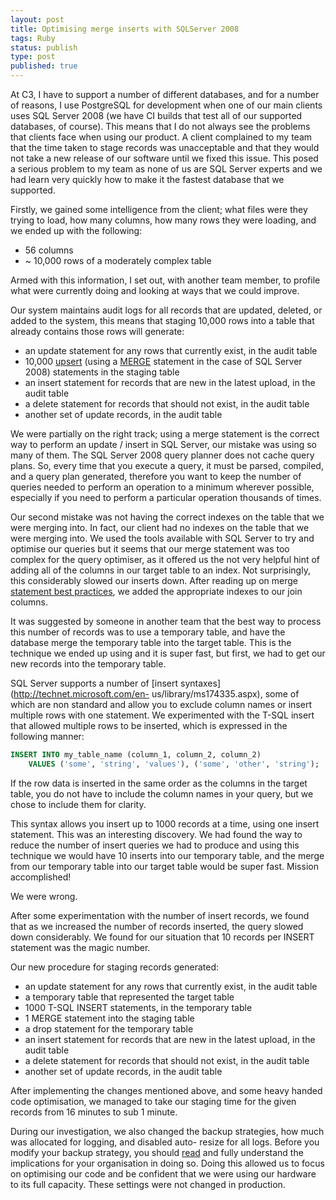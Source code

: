 ```yaml
---
layout: post
title: Optimising merge inserts with SQLServer 2008
tags: Ruby
status: publish
type: post
published: true
---
```


At C3, I have to support a number of different databases, and for a number of reasons,
I use PostgreSQL for development when one of our main clients uses SQL Server 2008
(we have CI builds that test all of our supported databases, of course).
This means that I do not always see the problems that clients face when using our product.
A client complained to my team that the time taken to stage records was unacceptable and
that they would not take a new release of our software until we fixed this issue.
This posed a serious problem to my team as none of us are SQL Server experts and we had
learn very quickly how to make it the fastest database that we supported.

Firstly, we gained some intelligence from the client; what files were they trying to load,
how many columns, how many rows they were loading, and we ended up with the following:

  * 56 columns
  * ~ 10,000 rows of a moderately complex table

Armed with this information, I set out, with another team member, to profile
what were currently doing and looking at ways that we could improve.

Our system maintains audit logs for all records that are updated, deleted, or
added to the system, this means that staging 10,000 rows into a table that
already contains those rows will generate:

  * an update statement for any rows that currently exist, in the audit table
  * 10,000 [upsert](http://en.wikipedia.org/wiki/Upsert) (using a
  [MERGE](http://technet.microsoft.com/en-us/library/bb510625.aspx)
  statement in the case of SQL Server 2008) statements in the staging table
  * an insert statement for records that are new in the latest upload, in the audit table
  * a delete statement for records that should not exist, in the audit table
  * another set of update records, in the audit table

We were partially on the right track; using a merge statement is the correct
way to perform an update / insert in SQL Server, our mistake was using so many
of them. The SQL Server 2008 query planner does not cache query plans. So,
every time that you execute a query, it must be parsed, compiled, and a query
plan generated, therefore you want to keep the number of queries needed to
perform an operation to a minimum wherever possible, especially if you need to
perform a particular operation thousands of times.

Our second mistake was not
having the correct indexes on the table that we were merging into. In fact,
our client had no indexes on the table that we were merging into. We used the
tools available with SQL Server to try and optimise our queries but it seems
that our merge statement was too complex for the query optimiser, as it
offered us the not very helpful hint of adding all of the columns in our
target table to an index. Not surprisingly, this considerably slowed our
inserts down. After reading up on merge
[statement best practices](http://technet.microsoft.com/en-us/library/cc879317.aspx),
we added the appropriate indexes to our join columns.

It was suggested by someone in
another team that the best way to process this number of records was to use a
temporary table, and have the database merge the temporary table into the
target table. This is the technique we ended up using and it is super fast,
but first, we had to get our new records into the temporary table.

SQL Server
supports a number of [insert syntaxes](http://technet.microsoft.com/en-
us/library/ms174335.aspx), some of which are non standard and allow you to
exclude column names or insert multiple rows with one statement. We
experimented with the T-SQL insert that allowed multiple rows to be inserted,
which is expressed in the following manner:

``` sql
INSERT INTO my_table_name (column_1, column_2, column_2)
    VALUES ('some', 'string', 'values'), ('some', 'other', 'string');
```

If the row data is inserted in the same order as the columns in the target
table, you do not have to include the column names in your query, but we chose
to include them for clarity.

This syntax allows you insert up to 1000 records
at a time, using one insert statement. This was an interesting discovery. We
had found the way to reduce the number of insert queries we had to produce and
using this technique we would have 10 inserts into our temporary table, and
the merge from our temporary table into our target table would be super fast.
Mission accomplished!

We were wrong.

After some experimentation with the
number of insert records, we found that as we increased the number of records
inserted, the query slowed down considerably. We found for our situation that
10 records per INSERT statement was the magic number.

Our new procedure for
staging records generated:

  * an update statement for any rows that currently exist, in the audit table
  * a temporary table that represented the target table
  * 1000 T-SQL INSERT statements, in the temporary table
  * 1 MERGE statement into the staging table
  * a drop statement for the temporary table
  * an insert statement for records that are new in the latest upload, in the audit table
  * a delete statement for records that should not exist, in the audit table
  * another set of update records, in the audit table

After implementing the changes mentioned above, and some heavy handed code
optimisation, we managed to take our staging time for the given records from
16 minutes to sub 1 minute.

During our investigation, we also changed the
backup strategies, how much was allocated for logging, and disabled auto-
resize for all logs. Before you modify your backup strategy, you should
[read](http://msdn.microsoft.com/en-us/library/ms187048.aspx) and fully
understand the implications for your organisation in doing so. Doing this
allowed us to focus on optimising our code and be confident that we were using
our hardware to its full capacity. These settings were not changed in
production.

